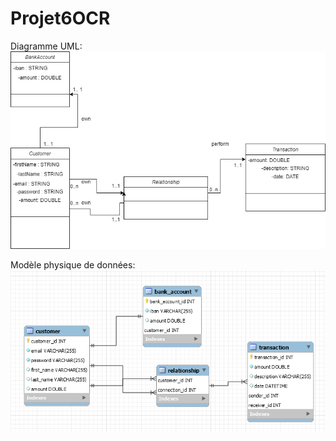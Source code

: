 # Projet6OCR

Diagramme UML:
![Diagramme UML](P6_01_diagrammeUML.png)

Modèle physique de données:
![Modèle physique de données](P6_02_modèle_physique_de_données.PNG)
